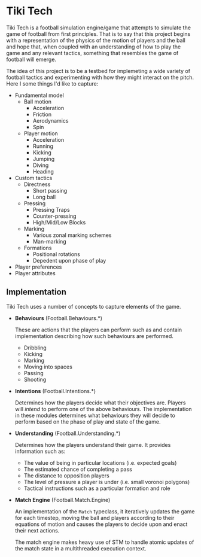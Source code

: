 # Tiki Tech

Tiki Tech is a football simulation engine/game that attempts to simulate the game of football from first principles. That is to say that this project begins with a representation of the physics of the motion of players and the ball and hope that, when coupled with an understanding of how to play the game and any relevant tactics, something that resembles the game of football will emerge.

The idea of this project is to be a testbed for implemeting a wide variety of football tactics and experimenting with how they might interact on the pitch.  Here I some things I'd like to capture:

- Fundamental model
  - Ball motion
    - Acceleration
    - Friction
    - Aerodynamics
    - Spin
  - Player motion
    - Acceleration
    - Running
    - Kicking
    - Jumping
    - Diving
    - Heading
- Custom tactics
  - Directness
    - Short passing
    - Long ball
  - Pressing
    - Pressing Traps
    - Counter-pressing
    - High/Mid/Low Blocks
  - Marking
    - Various zonal marking schemes
    - Man-marking
  - Formations
    - Positional rotations
    - Depedent upon phase of play
- Player preferences
- Player attributes

## Implementation

Tiki Tech uses a number of concepts to capture elements of the game.

- **Behaviours** (Football.Behaviours.*)
   
  These are actions that the players can perform such as and contain implementation describing how such behaviours are performed.

  - Dribbling
  - Kicking
  - Marking
  - Moving into spaces
  - Passing
  - Shooting

- **Intentions** (Football.Intentions.*)

  Determines how the players decide what their objectives are. Players will *intend* to perform one of the above behaviours. The implementation in these modules determines what behaviours they will decide to perform based on the phase of play and state of the game.

- **Understanding** (Football.Understanding.*)

  Determines how the players understand their game.  It provides information such as: 
  
  - The value of being in particular locations (i.e. expected goals)
  - The estimated chance of completing a pass
  - The distance to opposition players
  - The level of pressure a player is under (i.e. small voronoi polygons)
  - Tactical instructions such as a particular formation and role

- **Match Engine** (Football.Match.Engine)

  An implementation of the `Match` typeclass, it iteratively updates the game for each timestep, moving the ball and players according to their equations of motion and causes the players to decide upon and enact their next actions.

  The match engine makes heavy use of STM to handle atomic updates of the match state in a multithreaded execution context.


  


